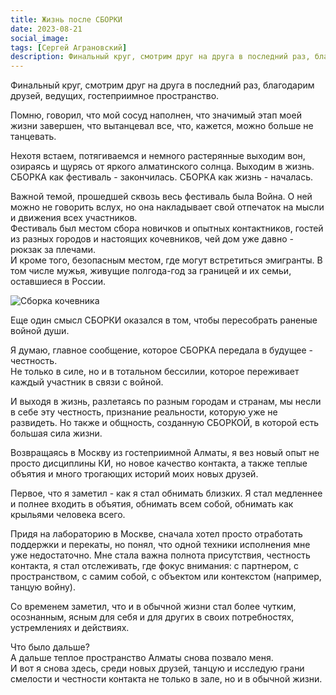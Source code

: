 ```yaml
---
title: Жизнь после СБОРКИ
date: 2023-08-21
social_image:
tags: [Сергей Аграновский]
description: Финальный круг, смотрим друг на друга в последний раз, благодарим друзей, ведущих, гостеприимное пространство. Помню, говорил, что мой сосуд наполнен&nbsp;...
---
```


<!-- <img src="/media/tg-pack-sborka-kochevnika.png" alt="Сборка кочевника"/> -->

Финальный круг, смотрим друг на друга в последний раз, благодарим друзей, ведущих, гостеприимное пространство.

Помню, говорил, что мой сосуд наполнен, что значимый этап моей жизни завершен, что вытанцевал все, что, кажется, можно больше не танцевать. 

Нехотя встаем, потягиваемся и немного растерянные выходим вон, озираясь и щурясь от яркого алматинского солнца.
Выходим в жизнь.  
СБОРКА как фестиваль - закончилась. СБОРКА как жизнь - началась. 

Важной темой, прошедшей сквозь весь фестиваль была Война. О ней можно не говорить вслух, но она накладывает свой отпечаток на мысли и движения всех участников.  
Фестиваль был местом сбора новичков и опытных контактников, гостей из разных городов и настоящих кочевников, чей дом уже давно - рюкзак за плечами.  
И кроме того, безопасным местом, где могут встретиться эмигранты. В том числе мужья, живущие полгода-год за границей и их семьи, оставшиеся в России.

![Сборка кочевника](/media/tg-pack-sborka-kochevnika.png)

Еще один смысл СБОРКИ оказался в том, чтобы пересобрать раненые войной души.

Я думаю, главное сообщение, которое СБОРКА передала в будущее - честность.  
Не только в силе, но и в тотальном бессилии, которое переживает каждый участник в связи с войной. 

И выходя в жизнь, разлетаясь по разным городам и странам, мы несли в себе эту честность, признание реальности, которую уже не развидеть. Но также и общность, созданную СБОРКОЙ, в которой есть большая сила жизни.

Возвращаясь в Москву из гостеприимной Алматы, я вез новый опыт не просто дисциплины КИ, но новое качество контакта, а также теплые объятия и много трогающих историй моих новых друзей.

Первое, что я заметил - как я стал обнимать близких. Я стал медленнее и полнее входить в объятия, обнимать всем собой, обнимать как крыльями человека всего.

Придя на лабораторию в Москве, сначала хотел просто отработать поддержки и перекаты, но понял, что одной техники исполнения мне уже недостаточно. Мне стала важна полнота присутствия, честность контакта, я стал отслеживать, где фокус внимания: с партнером, с пространством, с самим собой, с объектом или контекстом (например, танцую войну).

Со временем заметил, что и в обычной жизни стал более чутким, осознанным, ясным для себя и для других в своих потребностях, устремлениях и действиях.

Что было дальше?  
А дальше теплое пространство Алматы снова позвало меня.  
И вот я снова здесь, среди новых друзей, танцую и исследую грани смелости и честности контакта не только в зале, но и в обычной жизни.

<!-- ```Сергей Аграновский``` -->